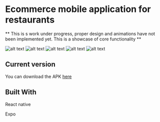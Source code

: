 # Ecommerce mobile application for restaurants
** This is s work under progress, proper design and animations have not been implemented yet. 
This is a showcase of core functionality ** 

![alt text](https://github.com/sin0a/Takeaway/tree/master/images/frontpage.jpg "Front page")
![alt text](https://github.com/sin0a/Takeaway/tree/master/images/pizza.jpg "Front page")
![alt text](https://github.com/sin0a/Takeaway/tree/master/images/soda.jpg "Front page")
![alt text](https://github.com/sin0a/Takeaway/tree/master/images/cart.jpg "Front page")
![alt text](https://github.com/sin0a/Takeaway/tree/master/images/orders.jpg "Front page")

## Current version

You can download the APK [here](http://ec2-18-130-12-237.eu-west-2.compute.amazonaws.com/pizza.apk)

## Built With
React native 

Expo
